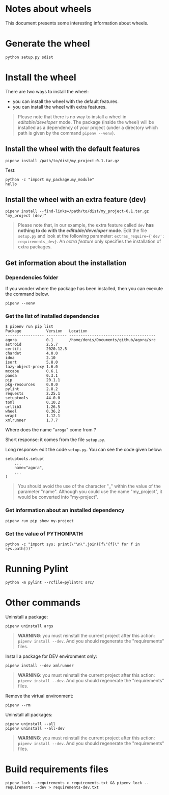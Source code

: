 # Notes about wheels

This document presents some interesting information about wheels.

# Generate the wheel

    python setup.py sdist

# Install the wheel

There are two ways to install the wheel:

* you can install the wheel with the default features.
* you can install the wheel with extra features.

> Please note that there is no way to install a wheel in _editable/developer_ mode.
> The package (inside the wheel) will be installed as a dependency of your project (under a directory which path is
> given by the command `pipenv --venv`).

## Install the wheel with the default features

    pipenv install /path/to/dist/my_project-0.1.tar.gz

Test:

    python -c "import my_package.my_module"    
    hello

## Install the wheel with an extra feature (dev)

    pipenv install --find-links=/path/to/dist/my_project-0.1.tar.gz "my_project [dev]"

> Please note that, in our example, the extra feature called `dev` **has nothing to do with the _editable/developer_
> mode**.
> Edit the file `setup.py` and look at the following parameter: `extras_require={'dev': requirements_dev}`.
> An _extra feature_ only specifies the installation of extra packages.

## Get information about the installation

### Dependencies folder

If you wonder where the package has been installed, then you can execute the command below.

    pipenv --venv

### Get the list of installed dependencies

    $ pipenv run pip list
    Package           Version   Location
    ----------------- --------- --------------------------------------
    agora             0.1       /home/denis/Documents/github/agora/src
    astroid           2.5.7
    certifi           2020.12.5
    chardet           4.0.0
    idna              2.10
    isort             5.8.0
    lazy-object-proxy 1.6.0
    mccabe            0.6.1
    panda             0.3.1
    pip               20.1.1
    pkg-resources     0.0.0
    pylint            2.8.2
    requests          2.25.1
    setuptools        44.0.0
    toml              0.10.2
    urllib3           1.26.5
    wheel             0.36.2
    wrapt             1.12.1
    xmlrunner         1.7.7

Where does the name "`aroga`" come from ?

Short response: it comes from the file `setup.py`.

Long response: edit the code `setup.py`. You can see the code given below:

    setuptools.setup(
        ...
        name="agora",
        ...
    )

> You should avoid the use of the character "_" within the value of the parameter "name".
> Although you could use the name "my_project", it would be converted into "my-project".

### Get information about an installed dependency

    pipenv run pip show my-project

### Get the value of PYTHONPATH

    python -c "import sys; print(\"\n\".join([f\"{f}\" for f in sys.path]))"

# Running Pylint

    python -m pylint --rcfile=pylintrc src/

# Other commands

Uninstall a package:

    pipenv uninstall args

> **WARNING**: you must reinstall the current project after this action: `pipenv install --dev`.
> And you should regenerate the "requirements" files.

Install a package for DEV environment only:

    pipenv install --dev xmlrunner

> **WARNING**: you must reinstall the current project after this action: `pipenv install --dev`.
> And you should regenerate the "requirements" files.

Remove the virtual environment:

    pipenv --rm

Uninstall all packages:

    pipenv uninstall --all
    pipenv uninstall --all-dev

> **WARNING**: you must reinstall the current project after this action: `pipenv install --dev`.
> And you should regenerate the "requirements" files.

# Build requirements files

    pipenv lock --requirements > requirements.txt && pipenv lock --requirements --dev > requirements-dev.txt
